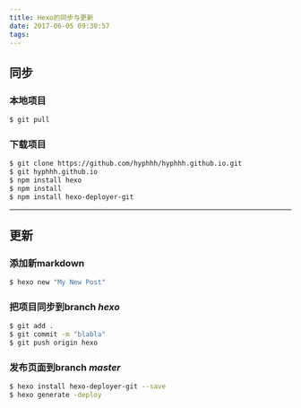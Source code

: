 ```yaml
---
title: Hexo的同步与更新
date: 2017-06-05 09:30:57
tags:
---
```


## 同步

### 本地项目

``` bash
$ git pull
```

### 下载项目

``` bash
$ git clone https://github.com/hyphhh/hyphhh.github.io.git
$ git hyphhh.github.io
$ npm install hexo
$ npm install
$ npm install hexo-deployer-git
```

---

## 更新

### 添加新markdown

``` bash
$ hexo new "My New Post"
```

### 把项目同步到branch *hexo*

``` bash
$ git add .
$ git commit -m "blabla"
$ git push origin hexo
```

### 发布页面到branch *master*

``` bash
$ hexo install hexo-deployer-git --save
$ hexo generate -deploy
```
